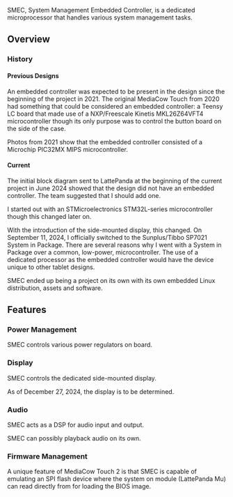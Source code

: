 SMEC, System Management Embedded Controller, is a dedicated microprocessor that handles various system management tasks.

## Overview

### History

#### Previous Designs
An embedded controller was expected to be present in the design since the beginning of the project in 2021. The original MediaCow Touch from 2020 had something that could be considered an embedded controller: a Teensy LC board that made use of a NXP/Freescale Kinetis MKL26Z64VFT4 microcontroller though its only purpose was to control the button board on the side of the case.

Photos from 2021 show that the embedded controller consisted of a Microchip PIC32MX MIPS microcontroller.

#### Current
The initial block diagram sent to LattePanda at the beginning of the current project in June 2024 showed that the design did not have an embedded controller. The team suggested that I should add one.

I started out with an STMicroelectronics STM32L-series microcontroller though this changed later on.

With the introduction of the side-mounted display, this changed. On September 11, 2024, I officially switched to the Sunplus/Tibbo SP7021 System in Package. 
There are several reasons why I went with a System in Package over a common, low-power, microcontroller. The use of a dedicated processor as the embedded controller would have the device unique to other tablet designs.

SMEC ended up being a project on its own with its own embedded Linux distribution, assets and software.

## Features

### Power Management
SMEC controls various power regulators on board.

### Display
SMEC controls the dedicated side-mounted display. 

As of December 27, 2024, the display is to be determined.

### Audio
SMEC acts as a DSP for audio input and output.

SMEC can possibly playback audio on its own.

### Firmware Management
A unique feature of MediaCow Touch 2 is that SMEC is capable of emulating an SPI flash device where the system on module (LattePanda Mu) can read directly from for loading the BIOS image.

